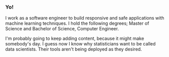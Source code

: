 ### Yo!
I work as a software engineer to build responsive and safe applications with machine learning techniques.
I hold the following degrees; Master of Science and Bachelor of Science, Computer Engineer. 

I'm probably going to keep adding content, because it might make somebody's day.
I guess now I know why statisticians want to be called data scientists.
Their tools aren't being deployed as they desired.
